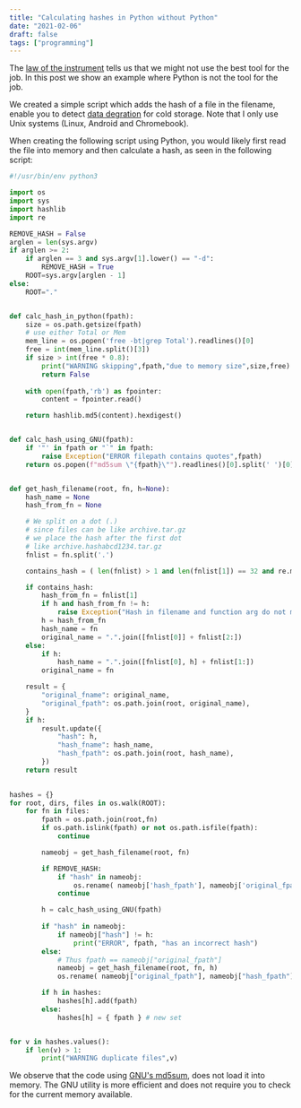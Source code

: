 ```yaml
---
title: "Calculating hashes in Python without Python"
date: "2021-02-06"
draft: false
tags: ["programming"]
---
```



The
[law of the instrument](https://en.wikipedia.org/wiki/Law_of_the_instrument)
tells us that we might not use the best tool for the job.
In this post we show an example where Python is not the tool for the job.

We created a simple script which adds the hash of a file in the filename,
enable you to detect
[data degration](https://en.wikipedia.org/wiki/Data_degradation)
for cold storage.
Note that I only use Unix systems (Linux, Android and Chromebook).

When creating the following script using Python,
you would likely first read the file into memory and then calculate a hash,
as seen in the following script:


```python
#!/usr/bin/env python3

import os
import sys
import hashlib
import re

REMOVE_HASH = False
arglen = len(sys.argv)
if arglen >= 2:
	if arglen == 3 and sys.argv[1].lower() == "-d":
		REMOVE_HASH = True
	ROOT=sys.argv[arglen - 1]
else:
	ROOT="."


def calc_hash_in_python(fpath):
	size = os.path.getsize(fpath)
	# use either Total or Mem
	mem_line = os.popen('free -bt|grep Total').readlines()[0]
	free = int(mem_line.split()[3])
	if size > int(free * 0.8):
		print("WARNING skipping",fpath,"due to memory size",size,free)
		return False
	
	with open(fpath,'rb') as fpointer:
		content = fpointer.read()

	return hashlib.md5(content).hexdigest()


def calc_hash_using_GNU(fpath):
	if '"' in fpath or "`" in fpath:
		raise Exception("ERROR filepath contains quotes",fpath)
	return os.popen(f"md5sum \"{fpath}\"").readlines()[0].split(' ')[0]


def get_hash_filename(root, fn, h=None):
	hash_name = None
	hash_from_fn = None

	# We split on a dot (.)
	# since files can be like archive.tar.gz
	# we place the hash after the first dot
	# like archive.hashabcd1234.tar.gz
	fnlist = fn.split('.')

	contains_hash = ( len(fnlist) > 1 and len(fnlist[1]) == 32 and re.match("^[0-9a-f]+$", fnlist[1]) )

	if contains_hash:
		hash_from_fn = fnlist[1]
		if h and hash_from_fn != h:
			raise Exception("Hash in filename and function arg do not match",hash_from_fn,h,root,fn)
		h = hash_from_fn
		hash_name = fn
		original_name = ".".join([fnlist[0]] + fnlist[2:])
	else:
		if h:
			hash_name = ".".join([fnlist[0], h] + fnlist[1:])
		original_name = fn

	result = {
		"original_fname": original_name,
		"original_fpath": os.path.join(root, original_name),
	}
	if h:
		result.update({
			"hash": h,
			"hash_fname": hash_name,
			"hash_fpath": os.path.join(root, hash_name),
		})
	return result
		

hashes = {}
for root, dirs, files in os.walk(ROOT):
	for fn in files:
		fpath = os.path.join(root,fn)
		if os.path.islink(fpath) or not os.path.isfile(fpath):
			continue

		nameobj = get_hash_filename(root, fn)

		if REMOVE_HASH:
			if "hash" in nameobj:
				os.rename( nameobj['hash_fpath'], nameobj['original_fpath'] )
			continue

		h = calc_hash_using_GNU(fpath)
		
		if "hash" in nameobj:
			if nameobj["hash"] != h:
				print("ERROR", fpath, "has an incorrect hash")
		else:
			# Thus fpath == nameobj["original_fpath"]
			nameobj = get_hash_filename(root, fn, h)
			os.rename( nameobj["original_fpath"], nameobj["hash_fpath"] )

		if h in hashes:
			hashes[h].add(fpath)
		else:
			hashes[h] = { fpath } # new set


for v in hashes.values():
	if len(v) > 1:
		print("WARNING duplicate files",v)


```

We observe that the code using
[GNU's md5sum](https://man7.org/linux/man-pages/man1/md5sum.1.html),
does not load it into memory.
The GNU utility is more efficient
and does not require you to check for the current memory available.



